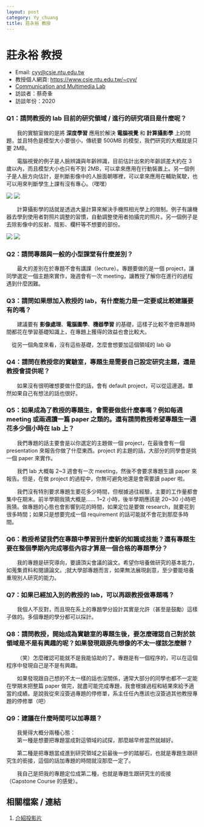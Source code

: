 ```yaml
---
layout: post
category: Yy_chuang
title: 莊永裕 教授
---
```

# 莊永裕 教授

- Email: cyy@csie.ntu.edu.tw
- 教授個人網頁: <https://www.csie.ntu.edu.tw/~cyy/>
- [Communication and Multimedia Lab](http://www.cmlab.csie.ntu.edu.tw/new_cml_website/index.php)
- 訪談者：蔡奇夆
- 訪談年份：2020

### Q1：請問教授的 lab 目前的研究領域 / 進行的研究項目是什麼呢？

&emsp;&emsp;我的實驗室做的是將 **深度學習** 應用於解決 **電腦視覺** 和 **計算攝影學** 上的問題，並且特色是模型大小要很小，傳統要 500MB 的模型，我們研究的大概就是只要 2MB。

&emsp;&emsp;電腦視覺的例子是人臉辨識與年齡辨識，目前估計出來的年齡誤差大約在 3 歲以內，而且模型大小也只有不到 2MB，可以拿來應用在行動裝置上。另一個例子是人臉方向估計，是判斷影像中的人臉面朝哪裡，可以拿來應用在輔助駕駛，也可以用來判斷學生上課有沒有專心。（嘿嘿）

![](https://i.imgur.com/NBnNXak.png)
![](https://i.imgur.com/rd3CpoJ.png)

&emsp;&emsp;計算攝影學的話就是透過大量計算來解決手機照相光學上的限制。例子有讓機器去學到使用者對照片調整的習慣，自動調整使用者拍攝完的照片。另一個例子是去除影像中的反射、陰影、欄杆等不想要的部份。

![](https://i.imgur.com/uHoWnTf.png)
![](https://i.imgur.com/MPxwfvl.png)





### Q2：請問專題與一般的小型課堂有什麼差別？

&emsp;&emsp;最大的差別在於專題不會有講課（lecture）。專題要做的是一個 project，讓同學選定一個主題來實作，幾週會有一次 meeting，讓教授了解你在進行的過程遇到什麼困難。



### Q3：請問如果想加入教授的 lab，有什麼能力是一定要或比較建議要有的嗎？

&emsp;&emsp;建議要有 **影像處理**、**電腦圖學**、**機器學習** 的基礎，這樣子比較不會把專題時間都花在學習基礎知識上，在專題上獲得的效益也會比較大。

　從另一個角度來看，沒有這些基礎，怎麼會想要加這個領域的 lab :smiley: 



### Q4：請問在教授您的實驗室，專題生是需要自己設定研究主題，還是教授會提供呢？

&emsp;&emsp;如果沒有很明確想要做什麼的話，會有 default project，可以從這邊選。單然如果自己有想法的話也很好。



### Q5：如果成為了教授的專題生，會需要做些什麼事嗎？例如每週 meeting 或兩週讀一篇 paper 之類的。還有請問教授希望專題生一週花多少個小時在 lab 上？

&emsp;&emsp;我們專題的話主要會是以你選定的主題做一個 project，在最後會有一個 presentation 來報告你做了什麼東西。project 的主題的話，大部分的同學會是挑一個 paper 來實作。

&emsp;&emsp;我們 lab 大概每 2~3 週會有一次 meeting，然後不會要求專題生讀 paper 來報告。但是，在做 project 的過程中，你無可避免地還是會需要讀 paper 啦。

&emsp;&emsp;我們沒有特別要求專題生要花多少時間，但根據過往經驗，主要的工作量都會集中在期末。前半學期我猜大概是…… 1~2 小時，後半學期應該是 20~30 小時吧我猜。做專題的心態也會影響到花的時間，如果定位是要做 research，就要花到很多時間；如果只是想要完成一個 requirement 的話可能就不會花到那麼多時間。


### Q6：教授希望我們在專題中學習到什麼新的知識或技能？還有專題生要在整個學期內完成哪些內容才算是一個合格的專題學分？

&emsp;&emsp;我的專題是研究導向，要讀頂尖會議的論文。希望你培養做研究的基本能力，如蒐集資料和閱讀論文。;就大學部專題而言，如果無法展現創意，至少要能培養重現別人研究的能力。



### Q7：如果已經加入別的教授的 lab，可以再跟教授做專題嗎？

&emsp;&emsp;我個人不反對，而且現在系上的專題學分設計其實是允許（甚至是鼓勵）這樣子做的。多個專題的學分都可以採計。



### Q8：請問教授，開始成為實驗室的專題生後，要怎麼確認自己對於該領域是不是有興趣的呢？如果發現跟原先想像的不太一樣該怎麼辦？

&emsp;&emsp;（笑）怎麼確認可能就不是我能協助的了。專題是有一個程序的，可以在這個程序中發現自己是不是有興趣。

&emsp;&emsp;如果發現跟自己想的不太一樣的話也沒關係，通常大部分的同學也都不一定能在學期末把整篇 paper 做完，就盡可能完成專題，我會根據過程和結果來給予適當的成績。是說我從來沒簽過專題的停修單，系主任任內應該也沒簽過其他教授專題的停修單（吧）


### Q9：建議在什麼時間可以加專題？

&emsp;&emsp;我覺得大概分兩種心態：<br>
&emsp;&emsp;第一種是想要把專題當成對這領域的試探，那麼越早修當然就越好。

&emsp;&emsp;第二種是把專題當成進到研究領域之前最後一步的踏腳石，也就是專題生跟研究生的銜接，這個的話加專題的時間就沒那麼一定了。

&emsp;&emsp;我自己是把我的專題定位成第二種，也就是專題生跟研究生的銜接（Capstone Course 的感覺）。

## 相關檔案 / 連結

1. [介紹投影片](https://www.dropbox.com/s/gswlw9fc6t31o6g/special_project2020.pptx?dl=0)
